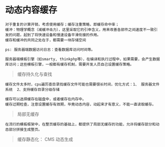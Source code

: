# 动态内容缓存  

    对于重复的计算开销，考虑使用缓存；缓存注重策略，即缓存命中率；   
    缓冲：物理学概念（减缓冲击力），这里采取它的引申含义，用来改善各部件之间速度不一致引发的问题，起到了将快速设备和慢速设备平滑衔接的作用。   
    缓存和缓冲的共同之处在于，都需要一块存储空间   

    ps: 服务器端数据访问日志：查看数据库访问时间等。   

    服务器端模板引擎（如smarty, thinkphp等），在编译和执行过程中，如果需要，会产生数据库访问；这些模板引擎，一般都有缓存机制，需要开发人员自己设置缓存策略。  


> 缓存持久化与查找   

    缓存文件太多时，cpu遍历查目录找缓存文件可能也需要很长时间，优化方式：1、 服务器文件系统  2、支持缓存目录分级存储  

    缓存可以选择缓存在磁盘中，或者缓存在内存中。   
    缓存过期检查，注意设置缓存有效期，毕竟动态内容，动起来才有意义，不能一直读取缓存。   

> 局部无缓存  

    在流行的模板框架中，在整页缓存的基础上，都提供了局部无缓存的功能，允许将缓存部分和动态部分拼接生成整页。    

> 缓存静态化： CMS 动态生成   





